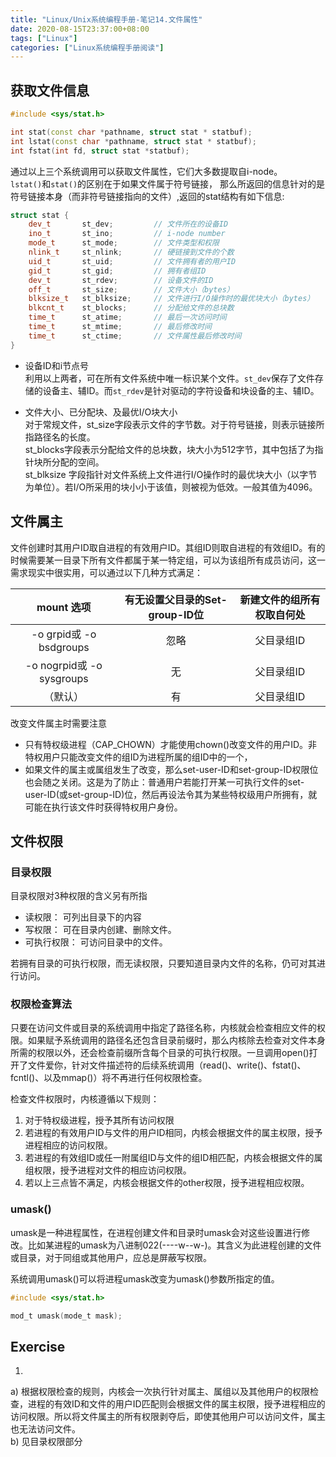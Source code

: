 ```yaml
---
title: "Linux/Unix系统编程手册-笔记14.文件属性"
date: 2020-08-15T23:37:00+08:00
tags: ["Linux"]
categories: ["Linux系统编程手册阅读"]
---
```


## 获取文件信息

```cpp
#include <sys/stat.h>

int stat(const char *pathname, struct stat * statbuf);
int lstat(const char *pathname, struct stat * statbuf);
int fstat(int fd, struct stat *statbuf);
```

通过以上三个系统调用可以获取文件属性，它们大多数提取自i-node。  
`lstat()`和`stat()`的区别在于如果文件属于符号链接， 那么所返回的信息针对的是符号链接本身（而非符号链接指向的文件）,返回的stat结构有如下信息:

```cpp
struct stat {
    dev_t       st_dev;         // 文件所在的设备ID
    ino_t       st_ino;         // i-node number
    mode_t      st_mode;        // 文件类型和权限
    nlink_t     st_nlink;       // 硬链接到文件的个数
    uid_t       st_uid;         // 文件拥有者的用户ID
    gid_t       st_gid;         // 拥有者组ID
    dev_t       st_rdev;        // 设备文件的ID
    off_t       st_size;        // 文件大小（bytes）
    blksize_t   st_blksize;     // 文件进行I/O操作时的最优块大小（bytes）
    blkcnt_t    st_blocks;      // 分配给文件的总块数
    time_t      st_atime;       // 最后一次访问时间
    time_t      st_mtime;       // 最后修改时间
    time_t      st_ctime;       // 文件属性最后修改时间
}
```

- 设备ID和i节点号  
利用以上两者，可在所有文件系统中唯一标识某个文件。`st_dev`保存了文件存储的设备主、辅ID。而`st_rdev`是针对驱动的字符设备和块设备的主、辅ID。

- 文件大小、已分配块、及最优I/O块大小  
对于常规文件，st_size字段表示文件的字节数。对于符号链接，则表示链接所指路径名的长度。  
st_blocks字段表示分配给文件的总块数，块大小为512字节，其中包括了为指针块所分配的空间。  
st_blksize 字段指针对文件系统上文件进行I/O操作时的最优块大小（以字节为单位）。若I/O所采用的块小小于该值，则被视为低效。一般其值为4096。  

## 文件属主

文件创建时其用户ID取自进程的有效用户ID。其组ID则取自进程的有效组ID。有的时候需要某一目录下所有文件都属于某一特定组，可以为该组所有成员访问，这一需求现实中很实用，可以通过以下几种方式满足：

| mount 选项 | 有无设置父目录的Set-group-ID位 | 新建文件的组所有权取自何处
|:-----------:|:-----------:|:----------:|
| -o grpid或 -o bsdgroups| 忽略 | 父目录组ID|
| -o nogrpid或 -o sysgroups| 无 | 父目录组ID|
| （默认）| 有 | 父目录组ID|

改变文件属主时需要注意  
- 只有特权级进程（CAP_CHOWN）才能使用chown()改变文件的用户ID。非特权用户只能改变文件的组ID为进程所属的组ID中的一个，
- 如果文件的属主或属组发生了改变，那么set-user-ID和set-group-ID权限位也会随之关闭。这是为了防止：普通用户若能打开某一可执行文件的set-user-ID(或set-group-ID)位，然后再设法令其为某些特权级用户所拥有，就可能在执行该文件时获得特权用户身份。

## 文件权限

### 目录权限

目录权限对3种权限的含义另有所指

- 读权限： 可列出目录下的内容
- 写权限： 可在目录内创建、删除文件。
- 可执行权限： 可访问目录中的文件。  

若拥有目录的可执行权限，而无读权限，只要知道目录内文件的名称，仍可对其进行访问。

### 权限检查算法

只要在访问文件或目录的系统调用中指定了路径名称，内核就会检查相应文件的权限。如果赋予系统调用的路径名还包含目录前缀时，那么内核除去检查对文件本身所需的权限以外，还会检查前缀所含每个目录的可执行权限。一旦调用open()打开了文件爱你，针对文件描述符的后续系统调用（read()、write()、fstat()、fcntl()、以及mmap()）将不再进行任何权限检查。  

检查文件权限时，内核遵循以下规则：
1. 对于特权级进程，授予其所有访问权限
2. 若进程的有效用户ID与文件的用户ID相同，内核会根据文件的属主权限，授予进程相应的访问权限。
3. 若进程的有效组ID或任一附属组ID与文件的组ID相匹配，内核会根据文件的属组权限，授予进程对文件的相应访问权限。
4. 若以上三点皆不满足，内核会根据文件的other权限，授予进程相应权限。

### umask()

umask是一种进程属性，在进程创建文件和目录时umask会对这些设置进行修改。比如某进程的umask为八进制022(----w--w-)。其含义为此进程创建的文件或目录，对于同组或其他用户，应总是屏蔽写权限。  

系统调用umask()可以将进程umask改变为umask()参数所指定的值。

```c
#include <sys/stat.h>

mod_t umask(mode_t mask);
```

## Exercise

1. 
a) 根据权限检查的规则，内核会一次执行针对属主、属组以及其他用户的权限检查，进程的有效ID和文件的用户ID匹配则会根据文件的属主权限，授予进程相应的访问权限。所以将文件属主的所有权限剥夺后，即使其他用户可以访问文件，属主也无法访问文件。  
b) 见目录权限部分

